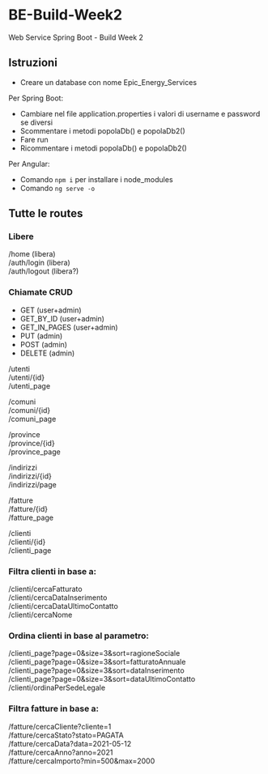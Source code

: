 # BE-Build-Week2
Web Service Spring Boot - Build Week 2  
  
## Istruzioni
- Creare un database con nome Epic_Energy_Services  
  
  
Per Spring Boot:
- Cambiare nel file application.properties i valori di username e password se diversi
- Scommentare i metodi popolaDb() e popolaDb2()
- Fare run
- Ricommentare i metodi popolaDb() e popolaDb2()  
  
  
Per Angular:
- Comando <code>npm i</code> per installare i node_modules
- Comando <code>ng serve -o</code>  
  
  
## Tutte le routes

### Libere
/home (libera)  
/auth/login (libera)  
/auth/logout (libera?)  
  
  
### Chiamate CRUD
- GET (user+admin)
- GET_BY_ID (user+admin)
- GET_IN_PAGES (user+admin)
- PUT (admin)
- POST (admin)
- DELETE (admin)

/utenti  
/utenti/{id}  
/utenti_page  
  
  
/comuni  
/comuni/{id}  
/comuni_page  
  
  
/province  
/province/{id}  
/province_page  
  
  
/indirizzi  
/indirizzi/{id}  
/indirizzi/page  
  
  
/fatture  
/fatture/{id}  
/fatture_page  
  
  
/clienti  
/clienti/{id}  
/clienti_page  
  
  
### Filtra clienti in base a:
/clienti/cercaFatturato  
/clienti/cercaDataInserimento  
/clienti/cercaDataUltimoContatto  
/clienti/cercaNome  
  
  
### Ordina clienti in base al parametro:
/clienti_page?page=0&size=3&sort=ragioneSociale  
/clienti_page?page=0&size=3&sort=fatturatoAnnuale  
/clienti_page?page=0&size=3&sort=dataInserimento  
/clienti_page?page=0&size=3&sort=dataUltimoContatto  
/clienti/ordinaPerSedeLegale  
  
  
### Filtra fatture in base a:
/fatture/cercaCliente?cliente=1  
/fatture/cercaStato?stato=PAGATA  
/fatture/cercaData?data=2021-05-12  
/fatture/cercaAnno?anno=2021  
/fatture/cercaImporto?min=500&max=2000  
